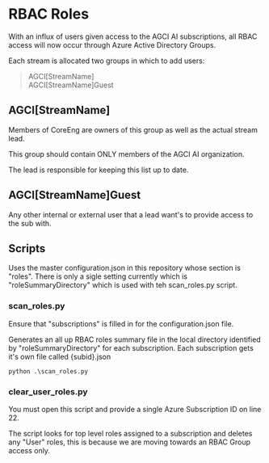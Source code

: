 # RBAC Roles

With an influx of users given access to the AGCI AI subscriptions, all RBAC access will now occur through Azure Active Directory Groups. 

Each stream is allocated two groups in which to add users:

> AGCI[StreamName]<br>AGCI[StreamName]Guest

## AGCI[StreamName]
Members of CoreEng are owners of this group as well as the actual stream lead. 

This group should contain ONLY members of the AGCI AI organization.

The lead is responsible for keeping this list up to date. 

## AGCI[StreamName]Guest
Any other internal or external user that a lead want's to provide access to the sub with. 

## Scripts
Uses the master configuration.json in this repository whose section is "roles". There is only a sigle setting currently which is "roleSummaryDirectory" which is used with teh scan_roles.py script.

### scan_roles.py
Ensure that "subscriptions" is filled in for the configuration.json file. 

Generates an all up RBAC roles summary file in the local directory identified by "roleSummaryDirectory" for each subscription. Each subscription gets it's own file called {subid}.json

```
python .\scan_roles.py
```

### clear_user_roles.py
You must open this script and provide a single Azure Subscription ID on line 22. 

The script looks for top level roles assigned to a subscription and deletes any "User" roles, this is because we are moving towards an RBAC Group access only. 

